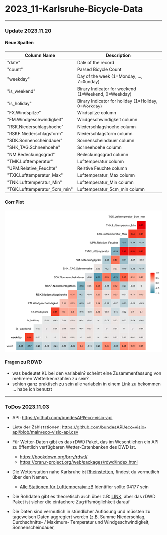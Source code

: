 # 2023_11-Karlsruhe-Bicycle-Data

---

### Update 2023.11.20

#### Neue Spalten

| Column Name                | Description                                      |
|--------------------------- |--------------------------------------------------|
| "date"                     | Date of the record                               |
| "count"                    | Passed Bicycle Count                             |
| "weekday"                  | Day of the week (1=Monday, ..., 7=Sunday)       |
| "is_weekend"               | Binary Indicator for weekend (1=Weekend, 0=Weekday) |
| "is_holiday"               | Binary Indicator for holiday (1=Holiday, 0=Workday)  |
| "FX.Windspitze"            | Windspitze column                                |
| "FM.Windgeschwindigkeit"   | Windgeschwindigkeit column                       |
| "RSK.Niederschlagshoehe"   | Niederschlagshoehe column                        |
| "RSKF.Niederschlagsform"   | Niederschlagsform column                         |
| "SDK.Sonnenscheindauer"    | Sonnenscheindauer column                         |
| "SHK_TAG.Schneehoehe"      | Schneehoehe column                               |
| "NM.Bedeckungsgrad"        | Bedeckungsgrad column                            |
| "TMK.Lufttemperatur"       | Lufttemperatur column                            |
| "UPM.Relative_Feuchte"     | Relative Feuchte column                          |
| "TXK.Lufttemperatur_Max"   | Lufttemperatur_Max column                        |
| "TNK.Lufttemperatur_Min"   | Lufttemperatur_Min column                        |
| "TGK.Lufttemperatur_5cm_min"| Lufttemperatur_5cm_min column                    |

#### Corr Plot
![alt text](./bikedata_corr_plot.png "Title")

#### Fragen zu R DWD
- was bedeutet KL bei den variabeln? scheint eine Zusammenfassung von mehreren Wetterkennzahlen zu sein?
- schien ganz praktisch zu sein alle variabeln in einem Link zu bekommen ... habe ich benutzt

---

### ToDos 2023.11.03
- API: https://github.com/bundesAPI/eco-visio-api
- Liste der Zählstationen: https://github.com/bundesAPI/eco-visio-api/blob/main/eco-visio-api.csv

- Für Wetter-Daten gibt es das rDWD Paket, das im Wesentlichen ein API zu öffentlich verfügbaren Wetter-Datenbanken des DWD ist.
  - https://bookdown.org/brry/rdwd/
  - https://cran.r-project.org/web/packages/rdwd/index.html
 
- Die Wetterstation nahe Karlsruhe ist [Rheinstetten](https://www.dwd.de/DE/wetter/wetterundklima_vorort/baden-wuerttemberg/rheinstetten/_node.html), findest du vermutlich über den Namen.
  - [Alle Stationen für Lufttemperatur zB](https://opendata.dwd.de/climate_environment/CDC/observations_germany/climate/hourly/air_temperature/recent/TU_Stundenwerte_Beschreibung_Stationen.txt) Identifier sollte 04177 sein

- Die Rohdaten gibt es theoretisch auch über z.B: [LINK](https://opendata.dwd.de/climate_environment/CDC/observations_germany/climate/hourly/air_temperature/recent/), aber das rDWD Paket ist sicher die einfachere Zugriffsmöglichkeit darauf
- Die Daten sind vermutlich in stündlicher Auflösung und müssten zu tageweisen Daten aggregiert werden (z.B. Summe Niederschlag, Durchschnitts- / Maximum- Temperatur und Windgeschwindigkeit, Sonnenscheindauer,
